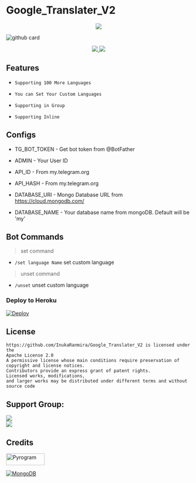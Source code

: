 # Google_Translater_V2

<p align="center">
  <a href="https://www.python.org">
    <img src="http://ForTheBadge.com/images/badges/made-with-python.svg">

  </a>
</p>
</p>
</p>

![github card](https://github-readme-stats.vercel.app/api/pin/?username=InukaRanmira&repo=Google-Translater&theme=dark)

<p align="center">
  <a href="https://github.com/InukaRanmira/Google-Translater">
    <img src="https://img.shields.io/github/stars/InukaRanmira/Google-Translater?style=social">

  </a>
  
  <a href="https://github.com/InukaRanmira/Google-Translater-heroku/fork">
    <img src="https://img.shields.io/github/forks/lnukaRanmira/Google-Translater?label=Fork&style=social">

  </a>  
</p>


## Features

* ```Supporting 100 More Languages```

* ```You can Set Your Custom Languages```

* ```Supporting in Group```

* ```Supporting Inline```

## Configs 

* TG_BOT_TOKEN  - Get bot token from @BotFather

* ADMIN         - Your User ID

* API_ID        - From my.telegram.org 

* API_HASH      - From my.telegram.org 

* DATABASE_URI  - Mongo Database URL from https://cloud.mongodb.com/

* DATABASE_NAME  - Your database name from mongoDB. Default will be 'my'

## Bot Commands
> set command
* `/set language Name` set custom language
> unset command
* `/unset` unset custom language

### Deploy to Heroku
[![Deploy](https://www.herokucdn.com/deploy/button.svg)](https://heroku.com/deploy?template=https://github.com/InukaRanmira/Google-Translater)

## License
````
https://github.com/InukaRanmira/Google_Translater_V2 is licensed under the
Apache License 2.0
A permissive license whose main conditions require preservation of copyright and license notices.
Contributors provide an express grant of patent rights.
Licensed works, modifications, 
and larger works may be distributed under different terms and without source code 
````

## Support Group:
<a href="https://telegram.dog/slbotzone"><img src="https://img.shields.io/badge/Telegram-Join%20Telegram%20Group-blue.svg?logo=telegram"></a> <br>
<a href="https://t.me/Szteambots"><img src="https://img.shields.io/badge/Join-Updates%20Channel-blue.svg?style=for-the-badge&logo=Telegram"></a>


## Credits

<p align="left">
  <a href="https://github.com/pyrogram/pyrogram">
    <img alt="Pyrogram" src ="https://i.imgur.com/BOgY9ai.png" width="104.75" height="32"/>
  </a>
</p>

<p align="left">
  <a href="https://docs.mongodb.com">
    <img alt="MongoDB" src ="https://img.shields.io/badge/MongoDB-%234ea94b.svg?&style=for-the-badge&logo=mongodb&logoColor=white"/>
  </a>
</p>

